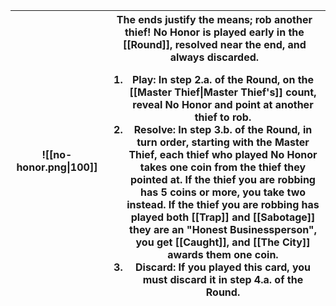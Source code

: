 |![[no-honor.png\|100]]|The ends justify the means; rob another thief! **No Honor** is played early in the [[Round]], resolved near the end, and always discarded.<ol><li>Play: In step 2.a. of the **Round**, on the [[Master Thief\|Master Thief's]] count, reveal **No Honor** and point at another thief to rob.</li><li>Resolve: In step 3.b. of the **Round**, in turn order, starting with the **Master Thief**, each thief who played **No Honor** takes one coin from the thief they pointed at. If the thief you are robbing has 5 coins or more, you take two instead. If the thief you are robbing has played both [[Trap]] and [[Sabotage]] they are an **"Honest Businessperson"**, you get [[Caught]], and [[The City]] awards them one coin.</li><li>Discard: If you played this card, you must discard it in step 4.a. of the **Round**.</li></ol>|
|-|-|